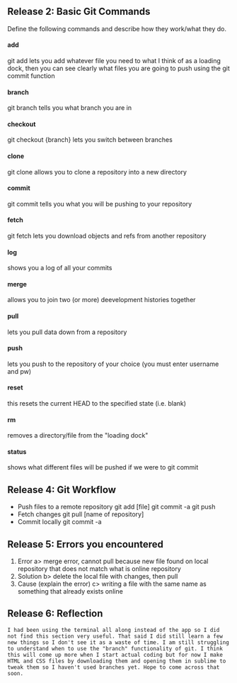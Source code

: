 ## Release 2: Basic Git Commands
Define the following commands and describe how they work/what they do.  


#### add
git add lets you add whatever file you need to what I think of as a loading dock, then you can see clearly what files you are going to push using the git commit function

#### branch
git branch  tells you what branch you are in 

#### checkout
git checkout {branch} lets you switch between branches
 
#### clone
git clone allows you to clone a repository into a new directory

#### commit
git commit tells you what you will be pushing to your repository

#### fetch
git fetch lets you download objects and refs from another repository

#### log
shows you a log of all your commits 


#### merge
allows you to join two (or more) deevelopment histories together

#### pull
lets you pull data down from a repository

#### push
lets you push to the repository of your choice (you must enter username and pw)

#### reset
this resets the current HEAD to the specified state (i.e. blank)
#### rm
removes a directory/file from the "loading dock"

#### status
shows what different files will be pushed if we were to git commit 


## Release 4: Git Workflow

- Push files to a remote repository
		git add [file]
		git commit -a
		git push 
- Fetch changes
		git pull [name of repository]
- Commit locally
		git commit -a


## Release 5: Errors you encountered
1. Error
	a> merge error, cannot pull because new file found on local repository that does not match what is online repository
2. Solution
	b> delete the local file with changes, then pull 
3. Cause (explain the error)
	c> writing a file with the same name as something that already exists online 

## Release 6: Reflection
	I had been using the terminal all along instead of the app so I did not find this section very useful. That said I did still learn a few new things so I don't see it as a waste of time. I am still struggling to understand when to use the "branch" functionality of git. I think this will come up more when I start actual coding but for now I make HTML and CSS files by downloading them and opening them in sublime to tweak them so I haven't used branches yet. Hope to come across that soon. 


